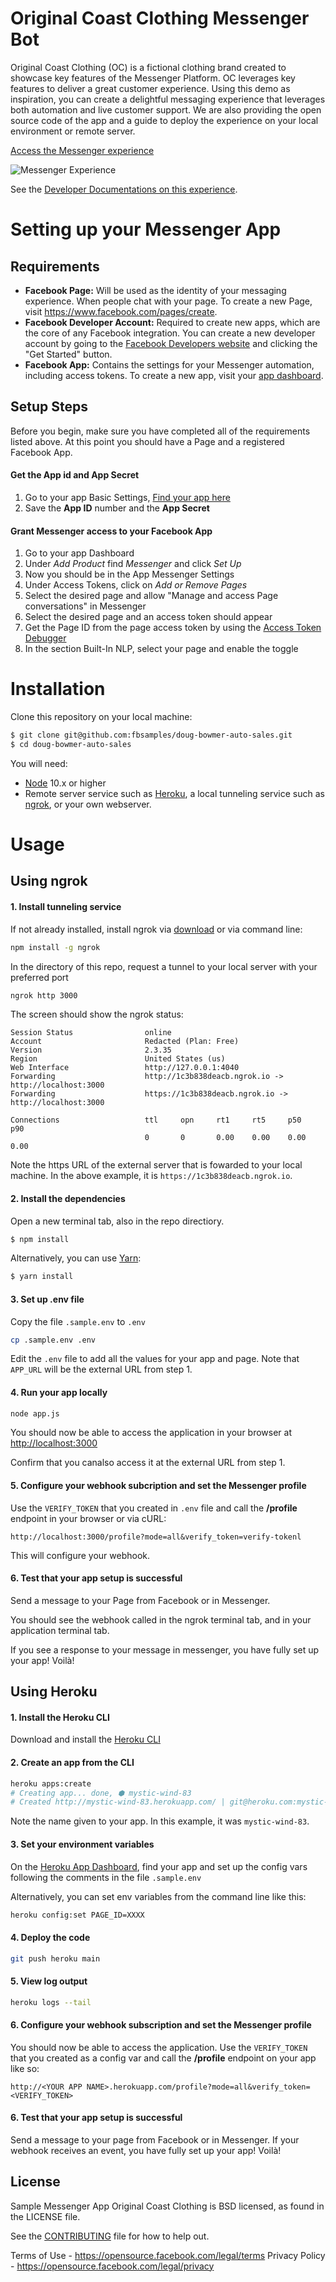 # Original Coast Clothing Messenger Bot

Original Coast Clothing (OC) is a fictional clothing brand created to showcase key features of the Messenger Platform. OC leverages key features to deliver a great customer experience. Using this demo as inspiration, you can create a delightful messaging experience that leverages both automation and live customer support. We are also providing the open source code of the app and a guide to deploy the experience on your local environment or remote server.

[Access the Messenger experience](https://m.me/OriginalCoastClothing?ref=GITHUB)

![Messenger Experience](public/experience.png)

See the [Developer Documentations on this experience](https://developers.facebook.com/docs/messenger-platform/getting-started/sample-apps/doug-bowmer-auto-sales).

# Setting up your Messenger App

## Requirements

- **Facebook Page:** Will be used as the identity of your messaging experience. When people chat with your page. To create a new Page, visit https://www.facebook.com/pages/create.
- **Facebook Developer Account:** Required to create new apps, which are the core of any Facebook integration. You can create a new developer account by going to the [Facebook Developers website](https://developers.facebook.com/) and clicking the "Get Started" button.
- **Facebook App:** Contains the settings for your Messenger automation, including access tokens. To create a new app, visit your [app dashboard](https://developers.facebook.com/apps).

## Setup Steps

Before you begin, make sure you have completed all of the requirements listed above. At this point you should have a Page and a registered Facebook App.

#### Get the App id and App Secret

1. Go to your app Basic Settings, [Find your app here](https://developers.facebook.com/apps)
2. Save the **App ID** number and the **App Secret**

#### Grant  Messenger access to your Facebook App

1. Go to your app Dashboard
2. Under _Add Product_ find _Messenger_ and click _Set Up_
3. Now you should be in the App Messenger Settings
4. Under Access Tokens, click on _Add or Remove Pages_
5. Select the desired page and allow "Manage and access Page conversations" in Messenger
6. Select the desired page and an access token should appear
7. Get the Page ID from the page access token by using the [Access Token Debugger](https://developers.facebook.com/tools/debug/accesstoken/)
8. In the section Built-In NLP, select your page and enable the toggle

# Installation

Clone this repository on your local machine:

```bash
$ git clone git@github.com:fbsamples/doug-bowmer-auto-sales.git
$ cd doug-bowmer-auto-sales
```

You will need:

- [Node](https://nodejs.org/en/) 10.x or higher
- Remote server service such as [Heroku](https://www.heroku.com/), a local tunneling service such as [ngrok](https://ngrok.com/), or your own webserver.

# Usage

## Using ngrok

#### 1. Install tunneling service

If not already installed, install ngrok via [download](https://ngrok.com/download) or via command line:

```bash
npm install -g ngrok
```

In the directory of this repo, request a tunnel to your local server with your preferred port
```bash
ngrok http 3000
```

The screen should show the ngrok status:

```
Session Status                online
Account                       Redacted (Plan: Free)
Version                       2.3.35
Region                        United States (us)
Web Interface                 http://127.0.0.1:4040
Forwarding                    http://1c3b838deacb.ngrok.io -> http://localhost:3000
Forwarding                    https://1c3b838deacb.ngrok.io -> http://localhost:3000

Connections                   ttl     opn     rt1     rt5     p50     p90
                              0       0       0.00    0.00    0.00    0.00
```
Note the https URL of the external server that is fowarded to your local machine. In the above example, it is `https://1c3b838deacb.ngrok.io`.

#### 2. Install the dependencies

Open a new terminal tab, also in the repo directiory.

```bash
$ npm install
```

Alternatively, you can use [Yarn](https://yarnpkg.com/en/):

```bash
$ yarn install
```

#### 3. Set up .env file

Copy the file `.sample.env` to `.env`

```bash
cp .sample.env .env
```

Edit the `.env` file to add all the values for your app and page. Note that `APP_URL` will be the external URL from step 1.

#### 4. Run your app locally

```bash
node app.js
```

You should now be able to access the application in your browser at [http://localhost:3000](http://localhost:3000)

Confirm that you canalso access it at the external URL from step 1.

#### 5. Configure your webhook subcription and set the Messenger profile

Use the `VERIFY_TOKEN` that you created in `.env` file and call the **/profile** endpoint in your browser or via cURL:
```
http://localhost:3000/profile?mode=all&verify_token=verify-tokenl
```

This will configure your webhook.

#### 6. Test that your app setup is successful

Send a message to your Page from Facebook or in Messenger.

You should see the webhook called in the ngrok terminal tab, and in your application terminal tab.

If you see a response to your message in messenger, you have fully set up your app! Voilà!

## Using Heroku

#### 1. Install the Heroku CLI

Download and install the [Heroku CLI](https://devcenter.heroku.com/articles/heroku-cli)

#### 2. Create an app from the CLI

```bash
heroku apps:create
# Creating app... done, ⬢ mystic-wind-83
# Created http://mystic-wind-83.herokuapp.com/ | git@heroku.com:mystic-wind-83.git
```

Note the name given to your app. In this example, it was `mystic-wind-83`.

#### 3. Set your environment variables

On the [Heroku App Dashboard](https://dashboard.heroku.com/), find your app and set up the config vars following the comments in the file ```.sample.env```

Alternatively, you can set env variables from the command line like this:

 ```bash
heroku config:set PAGE_ID=XXXX
```

#### 4. Deploy the code

```bash
git push heroku main
```

#### 5. View log output

```bash
heroku logs --tail
```

#### 6. Configure your webhook subscription and set the Messenger profile
  You should now be able to access the application. Use the ```VERIFY_TOKEN``` that you created as a config var and call the **/profile** endpoint on your app like so:

  ```
  http://<YOUR APP NAME>.herokuapp.com/profile?mode=all&verify_token=<VERIFY_TOKEN>
  ```

#### 6. Test that your app setup is successful

Send a message to your page from Facebook or in Messenger. If your webhook receives an event, you have fully set up your app! Voilà!

## License

Sample Messenger App Original Coast Clothing is BSD licensed, as found in the LICENSE file.

See the [CONTRIBUTING](CONTRIBUTING.md) file for how to help out.

Terms of Use - https://opensource.facebook.com/legal/terms
Privacy Policy - https://opensource.facebook.com/legal/privacy
